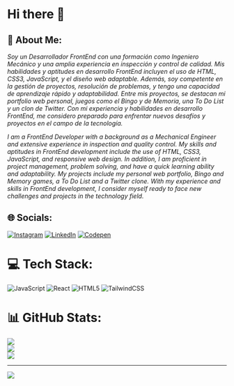 # Hi there 👋

## 💫 About Me:
_Soy un Desarrollador FrontEnd con una formación como Ingeniero Mecánico y una amplia experiencia en inspección y control de calidad. Mis habilidades y aptitudes en desarrollo FrontEnd incluyen el uso de HTML, CSS3, JavaScript, y el diseño web adaptable. Además, soy competente en la gestión de proyectos, resolución de problemas, y tengo una capacidad de aprendizaje rápido y adaptabilidad. Entre mis proyectos, se destacan mi portfolio web personal, juegos como el Bingo y de Memoria, una To Do List y un clon de Twitter. Con mi experiencia y habilidades en desarrollo FrontEnd, me considero preparado para enfrentar nuevos desafíos y proyectos en el campo de la tecnología._

_I am a FrontEnd Developer with a background as a Mechanical Engineer and extensive experience in inspection and quality control. My skills and aptitudes in FrontEnd development include the use of HTML, CSS3, JavaScript, and responsive web design. In addition, I am proficient in project management, problem solving, and have a quick learning ability and adaptability. My projects include my personal web portfolio, Bingo and Memory games, a To Do List and a Twitter clone. With my experience and skills in FrontEnd development, I consider myself ready to face new challenges and projects in the technology field._


## 🌐 Socials:
[![Instagram](https://img.shields.io/badge/Instagram-%23E4405F.svg?logo=Instagram&logoColor=white)](https://instagram.com/mjbm19) [![LinkedIn](https://img.shields.io/badge/LinkedIn-%230077B5.svg?logo=linkedin&logoColor=white)](https://linkedin.com/in/mborges1909) [![Codepen](https://img.shields.io/badge/Codepen-000000?style=for-the-badge&logo=codepen&logoColor=white)](https://codepen.io/borgesmj19) 

# 💻 Tech Stack:
![JavaScript](https://img.shields.io/badge/javascript-%23323330.svg?style=for-the-badge&logo=javascript&logoColor=%23F7DF1E) ![React](https://img.shields.io/badge/react-%2320232a.svg?style=for-the-badge&logo=react&logoColor=%2361DAFB) ![HTML5](https://img.shields.io/badge/html5-%23E34F26.svg?style=for-the-badge&logo=html5&logoColor=white) ![TailwindCSS](https://img.shields.io/badge/tailwindcss-%2338B2AC.svg?style=for-the-badge&logo=tailwind-css&logoColor=white)
# 📊 GitHub Stats:
![](https://github-readme-stats.vercel.app/api?username=borgesmj&theme=merko&hide_border=true&include_all_commits=true&count_private=false)<br/>
![](https://github-readme-streak-stats.herokuapp.com/?user=borgesmj&theme=merko&hide_border=true)<br/>
![](https://github-readme-stats.vercel.app/api/top-langs/?username=borgesmj&theme=merko&hide_border=true&include_all_commits=true&count_private=false&layout=compact)


---
[![](https://visitcount.itsvg.in/api?id=borgesmj&icon=0&color=0)](https://visitcount.itsvg.in)

<!-- Proudly created with GPRM ( https://gprm.itsvg.in ) -->

